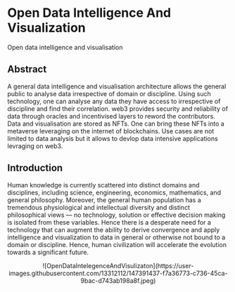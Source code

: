 # Open Data Intelligence And Visualization
Open data intelligence and visualisation 

## Abstract
A general data intelligence and visualisation architecture allows the general public to analyse data irrespective of domain or discipline. Using such technology, one can analyse any data they have access to irrespective of discipline and find their correlation. web3 provides security and reliability of data through oracles and incentivised layers to reword the contributors. Data and visualisation are stored as NFTs. One can bring these NFTs into a metaverse leveraging on the internet of blockchains. Use cases are not limited to data analysis but it allows to devlop data intensive applications levraging on web3.  

## Introduction
Human knowledge is currently scattered into distinct domains and disciplines, including science, engineering, economics, mathematics, and general philosophy. Moreover, the general human population has a tremendous physiological and intellectual diversity and distinct philosophical views — no technology, solution or effective decision making is isolated from these variables. Hence there is a desperate need for a technology that can augment the ability to derive convergence and apply intelligence and visualization to data in general or otherwise not bound to a domain or discipline. Hence, human civilization will accelerate the evolution towards a significant future.


<center>![OpenDataIntelegenceAndVisulizaton](https://user-images.githubusercontent.com/13312112/147391437-f7a36773-c736-45ca-9bac-d743ab198a8f.jpeg)</center>
